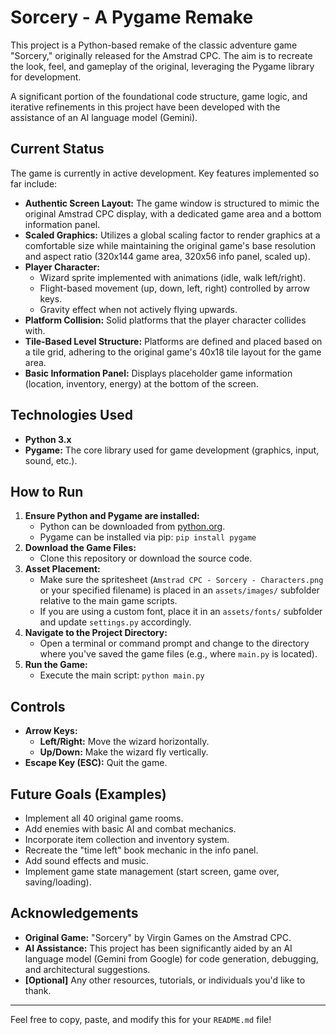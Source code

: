 # Sorcery - A Pygame Remake

This project is a Python-based remake of the classic adventure game "Sorcery," originally released for the Amstrad CPC. The aim is to recreate the look, feel, and gameplay of the original, leveraging the Pygame library for development.

A significant portion of the foundational code structure, game logic, and iterative refinements in this project have been developed with the assistance of an AI language model (Gemini).

## Current Status

The game is currently in active development. Key features implemented so far include:

* **Authentic Screen Layout:** The game window is structured to mimic the original Amstrad CPC display, with a dedicated game area and a bottom information panel.
* **Scaled Graphics:** Utilizes a global scaling factor to render graphics at a comfortable size while maintaining the original game's base resolution and aspect ratio (320x144 game area, 320x56 info panel, scaled up).
* **Player Character:**
    * Wizard sprite implemented with animations (idle, walk left/right).
    * Flight-based movement (up, down, left, right) controlled by arrow keys.
    * Gravity effect when not actively flying upwards.
* **Platform Collision:** Solid platforms that the player character collides with.
* **Tile-Based Level Structure:** Platforms are defined and placed based on a tile grid, adhering to the original game's 40x18 tile layout for the game area.
* **Basic Information Panel:** Displays placeholder game information (location, inventory, energy) at the bottom of the screen.

## Technologies Used

* **Python 3.x**
* **Pygame:** The core library used for game development (graphics, input, sound, etc.).

## How to Run

1.  **Ensure Python and Pygame are installed:**
    * Python can be downloaded from [python.org](https://www.python.org/).
    * Pygame can be installed via pip: `pip install pygame`
2.  **Download the Game Files:**
    * Clone this repository or download the source code.
3.  **Asset Placement:**
    * Make sure the spritesheet (`Amstrad CPC - Sorcery - Characters.png` or your specified filename) is placed in an `assets/images/` subfolder relative to the main game scripts.
    * If you are using a custom font, place it in an `assets/fonts/` subfolder and update `settings.py` accordingly.
4.  **Navigate to the Project Directory:**
    * Open a terminal or command prompt and change to the directory where you've saved the game files (e.g., where `main.py` is located).
5.  **Run the Game:**
    * Execute the main script: `python main.py`

## Controls

* **Arrow Keys:**
    * **Left/Right:** Move the wizard horizontally.
    * **Up/Down:** Make the wizard fly vertically.
* **Escape Key (ESC):** Quit the game.

## Future Goals (Examples)

* Implement all 40 original game rooms.
* Add enemies with basic AI and combat mechanics.
* Incorporate item collection and inventory system.
* Recreate the "time left" book mechanic in the info panel.
* Add sound effects and music.
* Implement game state management (start screen, game over, saving/loading).

## Acknowledgements

* **Original Game:** "Sorcery" by Virgin Games on the Amstrad CPC.
* **AI Assistance:** This project has been significantly aided by an AI language model (Gemini from Google) for code generation, debugging, and architectural suggestions.
* **[Optional]** Any other resources, tutorials, or individuals you'd like to thank.

---

Feel free to copy, paste, and modify this for your `README.md` file!
